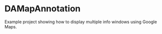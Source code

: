 DAMapAnnotation
===============

Example project showing how to display multiple info windows using Google Maps.
